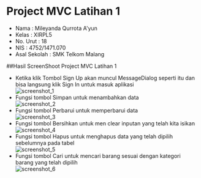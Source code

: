 # Project MVC Latihan 1

- Nama              : Mileyanda Qurrota A'yun
- Kelas             : XIRPL5
- No. Urut          : 18
- NIS               : 4752/1471.070
- Asal Sekolah      : SMK Telkom Malang

##Hasil ScreenShoot Project MVC Latihan 1
- Ketika klik Tombol Sign Up akan muncul MessageDialog seperti itu dan bisa langsung klik Sign In untuk masuk aplikasi<br>
![screenshot_1](https://cloud.githubusercontent.com/assets/22046175/25690925/4d306778-30c0-11e7-97d2-2db9aedbbe73.png)<br>
- Fungsi tombol Simpan untuk menambahkan data<br>
![screenshot_2](https://cloud.githubusercontent.com/assets/22046175/25690961/ae0cdbee-30c0-11e7-888b-5e8765b18c76.png)<br>
- Fungsi tombol Perbarui untuk memperbarui data<br>
![screenshot_3](https://cloud.githubusercontent.com/assets/22046175/25690969/c2ed0836-30c0-11e7-986d-64fe7b3de52e.png)<br>
- Fungsi tombol Bersihkan untuk men clear inputan yang telah kita isikan<br>
![screenshot_4](https://cloud.githubusercontent.com/assets/22046175/25690974/d3d75da4-30c0-11e7-882a-90bf420a5adf.png)<br>
- Fungsi tombol Hapus untuk menghapus data yang telah dipilih sebelumnya pada tabel<br>
![screenshot_5](https://cloud.githubusercontent.com/assets/22046175/25690995/f7dbac5a-30c0-11e7-889d-083ebbb11aac.png)<br>
- Fungsi tombol Cari untuk mencari barang sesuai dengan kategori barang yang telah dipilih<br>
![screenshot_6](https://cloud.githubusercontent.com/assets/22046175/25690997/fc389218-30c0-11e7-917a-5dd28e4d5841.png)<br>
